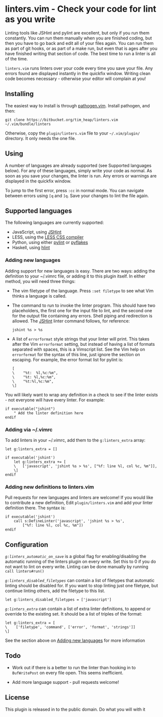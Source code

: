 linters.vim - Check your code for lint as you write
===================================================

Linting tools like JSHint and pylint are excellent, but only if you run them
constantly. You can run them manually when you are finished coding, but then you
have to go back and edit all of your files again. You can run them as part of
git hooks, or as part of a make run, but even that is ages after you have
finished writing that section of code. The best time to run a linter is all of
the time.

`linters.vim` runs linters over your code every time you save your file. Any
errors found are displayed instantly in the quickfix window. Writing clean code
becomes necessary - otherwise your editor will complain at you!

Installing
----------

The easiest way to install is through [pathogen.vim][pathogen]. Install
pathogen, and then:

    git clone https://bitbucket.org/tim_heap/linters.vim ~/.vim/bundle/linters

Otherwise, copy the `plugin/linters.vim` file to your `~/.vim/plugin/`
directory. It only needs the one file.

Using
-----

A number of languages are already supported (see 
Supported languages below). For any of these languages,
simply write your code as normal. As soon as you save your changes, the linter
is run. Any errors or warnings are displayed in the quickfix window.

To jump to the first error, press `:cc` in normal mode.  You can navigate
between errors using `[q` and `]q`. Save your changes to lint the file again.

Supported languages
-------------------

The following languages are currently supported:

* JavaScript, using [JSHint][]
* LESS, using the [LESS CSS compiler][]
* Python, using either [pylint][] or [pyflakes][]
* Haskell, using [hlint][]

### Adding new languages

Adding support for new languages is easy.
There are two ways: adding the definition to your ~/.vimrc file,
or adding it to this plugin itself.
In either method, you will need three things:

* The vim filetype of the language.
  Press `:set filetype` to see what Vim thinks a language is called.

* The command to run to invoke the linter program.
  This should have two placeholders, the first one for the input file to lint,
  and the second one for the output file containing any errors.
  Shell piping and redirection is allowed.
  The [JSHint][] linter command follows, for reference:

      jshint %s > %s

* A list of `errorformat` style strings that your linter will print.
  This takes after the Vim `errorformat` setting,
  but instead of having a list of formats separated with spaces,
  this is a Vimscript list.
  See the Vim help on `errorformat` for the syntax of this line,
  just ignore the section on escaping.
  For example, the error format list for pylint is:

      [
      \    "%t:  %l,%c:%m",
      \    "%t: %l,%c:%m",
      \    "%t:%l,%c:%m",
      \]

You will likely want to wrap any definition in a check to see if the linter
exists - not everyone will have every linter. For example:

    if executable("jshint")
        " Add the linter definition here
    endif

### Adding via ~/.vimrc

To add linters in your ~/.vimrc, add them to the `g:linters_extra` array:

    let g:linters_extra = []

    if executable('jshint')
        let g:linters_extra += [
        \   ['javascript', 'jshint %s > %s', ["%f: line %l, col %c, %m"]],
        \]
    endif

### Adding new definitions to linters.vim

Pull requests for new languages and linters are welcome!
If you would like to contribute a new definition,
Edit `plugin/linters.vim` and add your linter definition there.
The syntax is:

    if executable('jshint')
        call s:DefineLinter('javascript', 'jshint %s > %s',
            ["%f: line %l, col %c, %m"])
    endif

Configuration
-------------

*`g:linters_automatic_on_save`* is a global flag for enabling/disabling the
automatic running of the linters plugin on every write. Set this to 0 if you do
not want to lint on every write. Linting can be done manually by running
`call linters#run()`

*`g:linters_disabled_filetypes`* can contain a list of filetypes that automatic
linting should be disabled for. If you want to stop linting just one filetype,
but continue linting others, add the filetype to this list.

    let g:linters_disabled_filetypes = ['javascript']

*`g:linters_extra`* can contain a list of extra linter definitions, to append or
override to the existing set. It should be a list of triples of the format:

    let g:linters_extra = [
    \    ['filetype', 'command', ['error', 'format', 'strings']]
    \]

See the section above on [Adding new languages](#adding-new-languages) for more
information

Todo
----

* Work out if there is a better to run the linter than hooking in to
  `BufWritePost` on every file open. This seems inefficient.

* Add more language support - pull requests welcome!

License
-------

This plugin is released in to the public domain. Do what you will with it

[pathogen]: http://github.com/tpope/pathogen.vim "tpope/Pathogen.vim"
[JSHint]: https://github.com/jshint/node-jshint "jshint/node-jshint"
[LESS CSS compiler]: https://github.com/cloudhead/less.js "cloudhead/less.js"
[pylint]: http://pypi.python.org/pypi/pylint "pypi/pylint"
[pyflakes]: http://pypi.python.org/pypi/pyflakes/0.5.0 "pypi/pyflakes"
[hlint]: http://community.haskell.org/~ndm/hlint/ "HLint"
